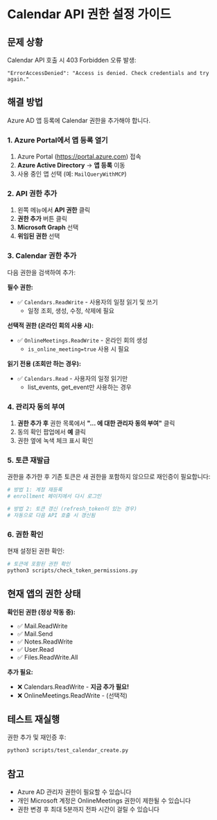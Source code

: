 # Calendar API 권한 설정 가이드

## 문제 상황

Calendar API 호출 시 403 Forbidden 오류 발생:
```
"ErrorAccessDenied": "Access is denied. Check credentials and try again."
```

## 해결 방법

Azure AD 앱 등록에 Calendar 권한을 추가해야 합니다.

### 1. Azure Portal에서 앱 등록 열기

1. Azure Portal (https://portal.azure.com) 접속
2. **Azure Active Directory** → **앱 등록** 이동
3. 사용 중인 앱 선택 (예: `MailQueryWithMCP`)

### 2. API 권한 추가

1. 왼쪽 메뉴에서 **API 권한** 클릭
2. **권한 추가** 버튼 클릭
3. **Microsoft Graph** 선택
4. **위임된 권한** 선택

### 3. Calendar 권한 추가

다음 권한을 검색하여 추가:

**필수 권한:**
- ✅ `Calendars.ReadWrite` - 사용자의 일정 읽기 및 쓰기
  - 일정 조회, 생성, 수정, 삭제에 필요

**선택적 권한 (온라인 회의 사용 시):**
- ✅ `OnlineMeetings.ReadWrite` - 온라인 회의 생성
  - `is_online_meeting=true` 사용 시 필요

**읽기 전용 (조회만 하는 경우):**
- ✅ `Calendars.Read` - 사용자의 일정 읽기만
  - list_events, get_event만 사용하는 경우

### 4. 관리자 동의 부여

1. **권한 추가 후** 권한 목록에서 **"... 에 대한 관리자 동의 부여"** 클릭
2. 동의 확인 팝업에서 **예** 클릭
3. 권한 옆에 녹색 체크 표시 확인

### 5. 토큰 재발급

권한을 추가한 후 기존 토큰은 새 권한을 포함하지 않으므로 재인증이 필요합니다:

```bash
# 방법 1: 계정 재등록
# enrollment 페이지에서 다시 로그인

# 방법 2: 토큰 갱신 (refresh_token이 있는 경우)
# 자동으로 다음 API 호출 시 갱신됨
```

### 6. 권한 확인

현재 설정된 권한 확인:

```bash
# 토큰에 포함된 권한 확인
python3 scripts/check_token_permissions.py
```

## 현재 앱의 권한 상태

**확인된 권한 (정상 작동 중):**
- ✅ Mail.ReadWrite
- ✅ Mail.Send
- ✅ Notes.ReadWrite
- ✅ User.Read
- ✅ Files.ReadWrite.All

**추가 필요:**
- ❌ Calendars.ReadWrite - **지금 추가 필요!**
- ❌ OnlineMeetings.ReadWrite - (선택적)

## 테스트 재실행

권한 추가 및 재인증 후:

```bash
python3 scripts/test_calendar_create.py
```

## 참고

- Azure AD 관리자 권한이 필요할 수 있습니다
- 개인 Microsoft 계정은 OnlineMeetings 권한이 제한될 수 있습니다
- 권한 변경 후 최대 5분까지 전파 시간이 걸릴 수 있습니다
